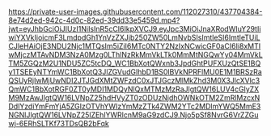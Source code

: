 
https://private-user-images.githubusercontent.com/112027310/437704384-8e74d2ed-942c-4d0c-82ed-39dd33e5459d.mp4?jwt=eyJhbGciOiJIUzI1NiIsInR5cCI6IkpXVCJ9.eyJpc3MiOiJnaXRodWIuY29tIiwiYXVkIjoicmF3LmdpdGh1YnVzZXJjb250ZW50LmNvbSIsImtleSI6ImtleTUiLCJleHAiOjE3NDU2Njc1MTQsIm5iZiI6MTc0NTY2NzIxNCwicGF0aCI6Ii8xMTIwMjczMTAvNDM3NzA0Mzg0LThlNzRkMmVkLTk0MmMtNGQwYy04MmVkLTM5ZGQzM2U1NDU5ZC5tcDQ_WC1BbXotQWxnb3JpdGhtPUFXUzQtSE1BQy1TSEEyNTYmWC1BbXotQ3JlZGVudGlhbD1BS0lBVkNPRFlMU0E1M1BRSzRaQSUyRjIwMjUwNDI2JTJGdXMtZWFzdC0xJTJGczMlMkZhd3M0X3JlcXVlc3QmWC1BbXotRGF0ZT0yMDI1MDQyNlQxMTMzMzRaJlgtQW16LUV4cGlyZXM9MzAwJlgtQW16LVNpZ25hdHVyZT0zODUzNjdhOWNkOTM2ZmRlMzcxNDdlYzdiYmFmYjA5ZGIzOTVhYWIzYmMzZTk4ZWM2YTc2MDlmYWQ5MmE3NGNlJlgtQW16LVNpZ25lZEhlYWRlcnM9aG9zdCJ9.Njo5pSf8NvrG6VrZZGuwj-6ERhSLTKf73TDsQB2bFqk



